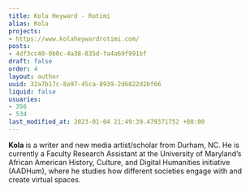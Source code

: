 ```yaml
---
title: Kola Heyward - Rotimi
alias: Kola
projects:
- https://www.kolaheywardrotimi.com/
posts:
- 4df3cc40-0b0c-4a38-835d-fa4a69f991bf
draft: false
order: 4
layout: author
uuid: 32a7b17c-8a97-45ca-8939-2d6822d2bf66
liquid: false
usuaries:
- 356
- 534
last_modified_at: 2023-01-04 21:49:39.479371752 +00:00
---
```


<p><strong>Kola</strong> is a writer and new media artist/scholar from Durham, NC. He is currently a Faculty Research Assistant at the University of Maryland’s African American History, Culture, and Digital Humanities initiative (AADHum), where he studies how different societies engage with and create virtual spaces.</p>